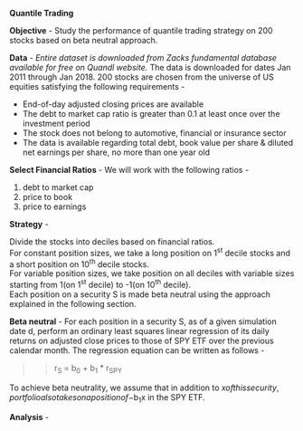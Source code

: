 **Quantile Trading**

**Objective** -  Study the performance of quantile trading strategy on 200 stocks based on beta neutral approach. 

**Data** - 
*Entire dataset is downloaded from Zacks fundamental database available for free on Quandl website.*
The data is downloaded for dates Jan 2011 through Jan 2018. 200 stocks are chosen from the universe of US equities satisfying the following requirements - 

- End-of-day adjusted closing prices are available
- The debt to market cap ratio is greater than 0.1 at least once over the investment period
- The stock does not belong to automotive, financial or insurance sector
- The data is available regarding total debt, book value per share & diluted net earnings per share, no more than one year old

**Select Financial Ratios** - 
We will work with the following ratios - 
1. debt to market cap
2. price to book
3. price to earnings

**Strategy** - 

Divide the stocks into deciles based on financial ratios. 
<br>
For constant position sizes, we take a long position on 1<sup>st</sup> decile stocks and a short position on 10<sup>th</sup> decile stocks. 
<br>
For variable position sizes, we take position on all deciles with variable sizes starting from 1(on 1<sup>st</sup> decile) to -1(on 10<sup>th</sup> decile).
<br>
Each position on a security S is made beta neutral using the approach explained in the following section.

**Beta neutral** - 
For each position in a security S, as of a given simulation date d, perform an ordinary least squares linear regression of its daily returns on adjusted close prices to those of SPY ETF over the previous calendar month. The regression equation can be written as follows - 

>> r<sub>S</sub> = b<sub>0</sub> + b<sub>1</sub> * r<sub>SPY</sub>

To achieve beta neutrality, we assume that in addition to $x of this security, portfolio also takes on a position of -$b<sub>1</sub>x in the SPY ETF. 

**Analysis** - 

